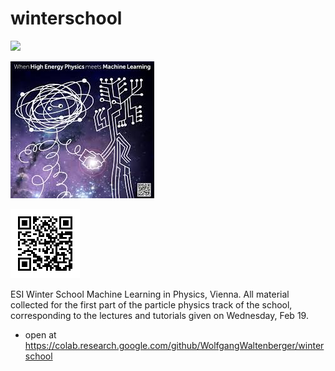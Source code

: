 # winterschool

<img src=https://vds-physics.univie.ac.at/fileadmin/user_upload/p_vd/VDS_Physics/Logo/VDS_700.png height="100">

![HEPMeetsML](logo.jpeg)

![qrcode](qrcode.png)

ESI Winter School Machine Learning in Physics, Vienna.
All material collected for the first part of the particle physics track of the school,
corresponding to the lectures and tutorials given on Wednesday, Feb 19.

 * open at https://colab.research.google.com/github/WolfgangWaltenberger/winterschool
